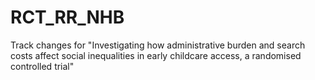 # RCT_RR_NHB
Track changes for "Investigating how administrative burden and search costs affect social inequalities in early childcare access, a randomised controlled trial"
